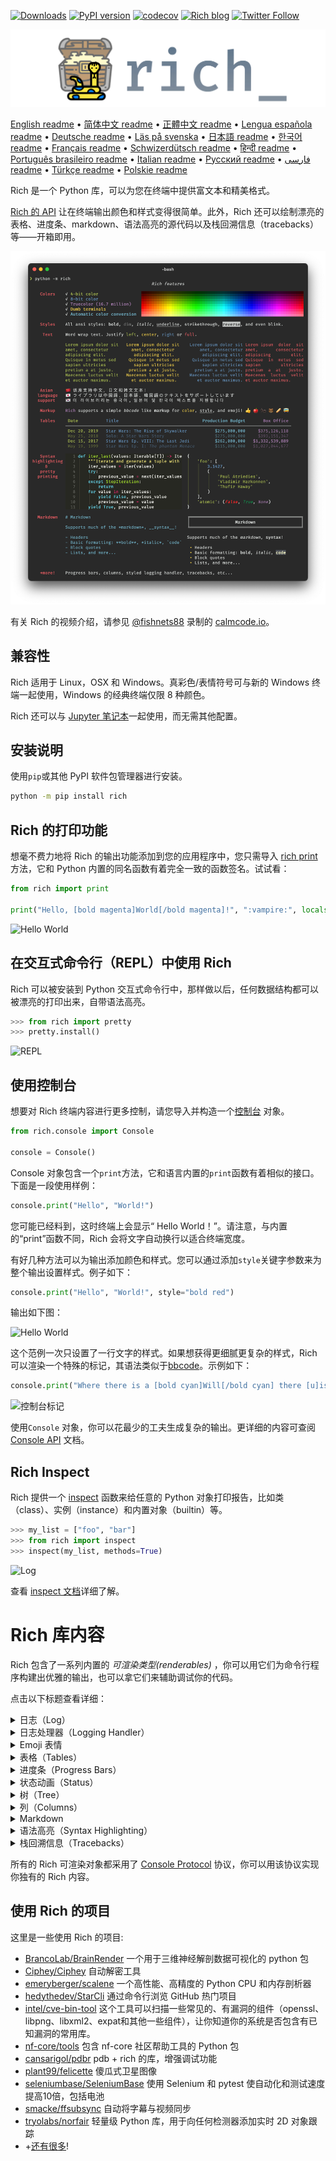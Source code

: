 [![Downloads](https://pepy.tech/badge/rich/month)](https://pepy.tech/project/rich)
[![PyPI version](https://badge.fury.io/py/rich.svg)](https://badge.fury.io/py/rich)
[![codecov](https://codecov.io/gh/Textualize/rich/branch/master/graph/badge.svg)](https://codecov.io/gh/Textualize/rich)
[![Rich blog](https://img.shields.io/badge/blog-rich%20news-yellowgreen)](https://www.willmcgugan.com/tag/rich/)
[![Twitter Follow](https://img.shields.io/twitter/follow/willmcgugan.svg?style=social)](https://twitter.com/willmcgugan)

![Logo](https://github.com/textualize/rich/raw/master/imgs/logo.svg)

[English readme](https://github.com/textualize/rich/blob/master/README.md)
• [简体中文 readme](https://github.com/textualize/rich/blob/master/README.cn.md)
• [正體中文 readme](https://github.com/textualize/rich/blob/master/README.zh-tw.md)
• [Lengua española readme](https://github.com/textualize/rich/blob/master/README.es.md)
• [Deutsche readme](https://github.com/textualize/rich/blob/master/README.de.md)
• [Läs på svenska](https://github.com/textualize/rich/blob/master/README.sv.md)
• [日本語 readme](https://github.com/textualize/rich/blob/master/README.ja.md)
• [한국어 readme](https://github.com/textualize/rich/blob/master/README.kr.md)
• [Français readme](https://github.com/textualize/rich/blob/master/README.fr.md)
• [Schwizerdütsch readme](https://github.com/textualize/rich/blob/master/README.de-ch.md)
• [हिन्दी readme](https://github.com/textualize/rich/blob/master/README.hi.md)
• [Português brasileiro readme](https://github.com/textualize/rich/blob/master/README.pt-br.md)
• [Italian readme](https://github.com/textualize/rich/blob/master/README.it.md)
• [Русский readme](https://github.com/textualize/rich/blob/master/README.ru.md)
• [فارسی readme](https://github.com/textualize/rich/blob/master/README.fa.md)
• [Türkçe readme](https://github.com/textualize/rich/blob/master/README.tr.md)
• [Polskie readme](https://github.com/textualize/rich/blob/master/README.pl.md)

Rich 是一个 Python 库，可以为您在终端中提供富文本和精美格式。

[Rich 的 API](https://rich.readthedocs.io/en/latest/) 让在终端输出颜色和样式变得很简单。此外，Rich
还可以绘制漂亮的表格、进度条、markdown、语法高亮的源代码以及栈回溯信息（tracebacks）等——开箱即用。

![功能纵览](https://github.com/textualize/rich/raw/master/imgs/features.png)

有关 Rich 的视频介绍，请参见
[@fishnets88](https://twitter.com/fishnets88) 录制的
[calmcode.io](https://calmcode.io/rich/introduction.html)。

## 兼容性

Rich 适用于 Linux，OSX 和 Windows。真彩色/表情符号可与新的 Windows 终端一起使用，Windows 的经典终端仅限 8 种颜色。

Rich 还可以与 [Jupyter 笔记本](https://jupyter.org/)一起使用，而无需其他配置。

## 安装说明

使用`pip`或其他 PyPI 软件包管理器进行安装。

```sh
python -m pip install rich
```

## Rich 的打印功能

想毫不费力地将 Rich
的输出功能添加到您的应用程序中，您只需导入 [rich print](https://rich.readthedocs.io/en/latest/introduction.html#quick-start)
方法，它和 Python 内置的同名函数有着完全一致的函数签名。试试看：

```python
from rich import print

print("Hello, [bold magenta]World[/bold magenta]!", ":vampire:", locals())
```

![Hello World](https://github.com/textualize/rich/raw/master/imgs/print.png)

## 在交互式命令行（REPL）中使用 Rich

Rich 可以被安装到 Python 交互式命令行中，那样做以后，任何数据结构都可以被漂亮的打印出来，自带语法高亮。

```python
>>> from rich import pretty
>>> pretty.install()
```

![REPL](https://github.com/textualize/rich/raw/master/imgs/repl.png)

## 使用控制台

想要对 Rich
终端内容进行更多控制，请您导入并构造一个[控制台](https://rich.readthedocs.io/en/latest/reference/console.html#rich.console.Console)
对象。

```python
from rich.console import Console

console = Console()
```

Console 对象包含一个`print`方法，它和语言内置的`print`函数有着相似的接口。下面是一段使用样例：

```python
console.print("Hello", "World!")
```

您可能已经料到，这时终端上会显示“ Hello World！”。请注意，与内置的“print”函数不同，Rich 会将文字自动换行以适合终端宽度。

有好几种方法可以为输出添加颜色和样式。您可以通过添加`style`关键字参数来为整个输出设置样式。例子如下：

```python
console.print("Hello", "World!", style="bold red")
```

输出如下图：

![Hello World](https://github.com/textualize/rich/raw/master/imgs/hello_world.png)

这个范例一次只设置了一行文字的样式。如果想获得更细腻更复杂的样式，Rich
可以渲染一个特殊的标记，其语法类似于[bbcode](https://en.wikipedia.org/wiki/BBCode)。示例如下：

```python
console.print("Where there is a [bold cyan]Will[/bold cyan] there [u]is[/u] a [i]way[/i].")
```

![控制台标记](https://github.com/textualize/rich/raw/master/imgs/where_there_is_a_will.png)

使用`Console`
对象，你可以花最少的工夫生成复杂的输出。更详细的内容可查阅 [Console API](https://rich.readthedocs.io/en/latest/console.html)
文档。

## Rich Inspect

Rich 提供一个 [inspect](https://rich.readthedocs.io/en/latest/reference/init.html?highlight=inspect#rich.inspect)
函数来给任意的 Python 对象打印报告，比如类（class）、实例（instance）和内置对象（builtin）等。

```python
>>> my_list = ["foo", "bar"]
>>> from rich import inspect
>>> inspect(my_list, methods=True)
```

![Log](https://github.com/textualize/rich/raw/master/imgs/inspect.png)

查看  [inspect 文档](https://rich.readthedocs.io/en/latest/reference/init.html#rich.inspect)详细了解。

# Rich 库内容

Rich 包含了一系列内置的 _可渲染类型(renderables)_ ，你可以用它们为命令行程序构建出优雅的输出，也可以拿它们来辅助调试你的代码。

点击以下标题查看详细：

<details>
<summary>日志（Log）</summary>

Console 对象有一个与`print()`类似的`log()`方法，但它会多输出一列内容，里面包含当前时间以及调用方法的文件行号。默认情况下，Rich
将针对 Python 结构和 repr 字符串添加语法高亮。如果您记录一个集合（如字典或列表），Rich 会把它漂亮地打印出来，使其切合可用空间。下面是其中一些功能的示例：

```python
from rich.console import Console
console = Console()

test_data = [
    {"jsonrpc": "2.0", "method": "sum", "params": [None, 1, 2, 4, False, True], "id": "1",},
    {"jsonrpc": "2.0", "method": "notify_hello", "params": [7]},
    {"jsonrpc": "2.0", "method": "subtract", "params": [42, 23], "id": "2"},
]

def test_log():
    enabled = False
    context = {
        "foo": "bar",
    }
    movies = ["Deadpool", "Rise of the Skywalker"]
    console.log("Hello from", console, "!")
    console.log(test_data, log_locals=True)


test_log()
```

以上范例的输出如下：

![日志](https://github.com/textualize/rich/raw/master/imgs/log.png)

注意其中的`log_locals`参数会输出一个表格，该表格包含调用 log 方法的局部变量。

log 方法既可用于将常驻进程（例如服务器进程）的日志打印到终端，在调试时也是个好帮手。

</details>
<details>
<summary>日志处理器（Logging Handler）</summary>

您还可以使用内置的[处理器类](https://rich.readthedocs.io/en/latest/logging.html)来对 Python 的 logging
模块的输出进行格式化和着色。下面是输出示例：

![记录](https://github.com/textualize/rich/raw/master/imgs/logging.png)

</details>

<details>
<summary>Emoji 表情</summary>

将名称放在两个冒号之间即可在控制台输出中插入 emoji 表情符。示例如下：

```python
>>> console.print(":smiley: :vampire: :pile_of_poo: :thumbs_up: :raccoon:")
😃 🧛 💩 👍 🦝
```

请谨慎地使用此功能。

</details>

<details>
<summary>表格（Tables）</summary>

Rich 可以使用 Unicode 框字符来呈现多变的[表格](https://rich.readthedocs.io/en/latest/tables.html)。Rich
包含多种边框，样式，单元格对齐等格式设置的选项。下面是一个简单的示例：

```python
from rich.console import Console
from rich.table import Column, Table

console = Console()

table = Table(show_header=True, header_style="bold magenta")
table.add_column("Date", style="dim", width=12)
table.add_column("Title")
table.add_column("Production Budget", justify="right")
table.add_column("Box Office", justify="right")
table.add_row(
    "Dec 20, 2019", "Star Wars: The Rise of Skywalker", "$275,000,000", "$375,126,118"
)
table.add_row(
    "May 25, 2018",
    "[red]Solo[/red]: A Star Wars Story",
    "$275,000,000",
    "$393,151,347",
)
table.add_row(
    "Dec 15, 2017",
    "Star Wars Ep. VIII: The Last Jedi",
    "$262,000,000",
    "[bold]$1,332,539,889[/bold]",
)

console.print(table)
```

该示例的输出如下：

![表格](https://github.com/textualize/rich/raw/master/imgs/table.png)

请注意，控制台标记的呈现方式与`print()`和`log()`相同。实际上，由 Rich 渲染的任何内容都可以添加到标题/行（甚至其他表格）中。

`Table`类很聪明，可以调整列的大小以适合终端的可用宽度，并能根据需要对文字折行。下面是相同的示例，输出与比上表小的终端上：

![表格 2](https://github.com/textualize/rich/raw/master/imgs/table2.png)

</details>

<details>
<summary>进度条（Progress Bars）</summary>

Rich 可以渲染多种“无闪烁”的[进度](https://rich.readthedocs.io/en/latest/progress.html)条图形，以跟踪长时间运行的任务。

基本用法：用`track`函数调用任何程序并迭代结果。下面是一个例子：

```python
from rich.progress import track

for step in track(range(100)):
    do_step(step)
```

添加多个进度条并不难。以下是从文档中获取的示例：

![进度](https://github.com/textualize/rich/raw/master/imgs/progress.gif)

这些列可以配置为显示您所需的任何详细信息。内置列包括完成百分比，文件大小，文件速度和剩余时间。下面是显示正在进行的下载的示例：

![进度](https://github.com/textualize/rich/raw/master/imgs/downloader.gif)

要自己尝试一下，请参阅[examples/downloader.py](https://github.com/textualize/rich/blob/master/examples/downloader.py)
，它可以在显示进度的同时下载多个 URL。

</details>

<details>
<summary>状态动画（Status）</summary>

对于那些很难计算进度的情况，你可以使用 [status](https://rich.readthedocs.io/en/latest/reference/console.html#rich.console.Console.status)
方法，它会展示一个“环形旋转（spinner）”的动画和文字信息。这个动画并不会妨碍你正常使用控制台。下面是个例子：

```python
from time import sleep
from rich.console import Console

console = Console()
tasks = [f"task {n}" for n in range(1, 11)]

with console.status("[bold green]Working on tasks...") as status:
    while tasks:
        task = tasks.pop(0)
        sleep(1)
        console.log(f"{task} complete")
```

这会往终端生成以下输出：

![status](https://github.com/textualize/rich/raw/master/imgs/status.gif)

这个旋转动画借鉴自 [cli-spinners](https://www.npmjs.com/package/cli-spinners) 项目。你可以通过`spinner`
参数指定一种动画效果。执行以下命令来查看所有可选值：

```
python -m rich.spinner
```

这会往终端输出以下内容：

![spinners](https://github.com/textualize/rich/raw/master/imgs/spinners.gif)

</details>

<details>
<summary>树（Tree）</summary>

Rich 可以渲染一个包含引导线的[树（tree）](https://rich.readthedocs.io/en/latest/tree.html)。对于展示文件目录结构和其他分级数据来说，树是理想选择。

树的标签可以是简单文本或任何 Rich 能渲染的东西。执行以下命令查看演示：

```
python -m rich.tree
```

这会产生以下输出：

![markdown](https://github.com/textualize/rich/raw/master/imgs/tree.png)

[tree.py](https://github.com/textualize/rich/blob/master/examples/tree.py) 是一个展示任意目录的文件树视图的样例文件，类似于
Linux 中的 `tree` 命令。

</details>

<details>
<summary>列（Columns）</summary>

Rich 可以将内容通过排列整齐的，具有相等或最佳的宽度的[列](https://rich.readthedocs.io/en/latest/columns.html)
来呈现。下面是（macOS / Linux）`ls`命令的一个非常基本的克隆，用于用列来显示目录列表：

```python
import os
import sys

from rich import print
from rich.columns import Columns

directory = os.listdir(sys.argv[1])
print(Columns(directory))
```

以下屏幕截图是[列示例](https://github.com/textualize/rich/blob/master/examples/columns.py)的输出，该列显示了从 API 提取的数据：

![列](https://github.com/textualize/rich/raw/master/imgs/columns.png)

</details>

<details>
<summary>Markdown</summary>

Rich 可以呈现[markdown](https://rich.readthedocs.io/en/latest/markdown.html)，并可相当不错的将其格式转移到终端。

为了渲染 markdown，请导入`Markdown`类，并使用包含 markdown 代码的字符串来构造它，然后将其打印到控制台。例子如下：

```python
from rich.console import Console
from rich.markdown import Markdown

console = Console()
with open("README.md") as readme:
    markdown = Markdown(readme.read())
console.print(markdown)
```

该例子的输出如下图：

![markdown](https://github.com/textualize/rich/raw/master/imgs/markdown.png)

</details>

<details>
<summary>语法高亮（Syntax Highlighting）</summary>

Rich 使用[pygments](https://pygments.org/)库来实现[语法高亮显示](https://rich.readthedocs.io/en/latest/syntax.html)
。用法类似于渲染 markdown。构造一个`Syntax`对象并将其打印到控制台。下面是一个例子：

```python
from rich.console import Console
from rich.syntax import Syntax

my_code = '''
def iter_first_last(values: Iterable[T]) -> Iterable[Tuple[bool, bool, T]]:
    """Iterate and generate a tuple with a flag for first and last value."""
    iter_values = iter(values)
    try:
        previous_value = next(iter_values)
    except StopIteration:
        return
    first = True
    for value in iter_values:
        yield first, False, previous_value
        first = False
        previous_value = value
    yield first, True, previous_value
'''
syntax = Syntax(my_code, "python", theme="monokai", line_numbers=True)
console = Console()
console.print(syntax)
```

输出如下：

![语法](https://github.com/textualize/rich/raw/master/imgs/syntax.png)

</details>

<details>
<summary>栈回溯信息（Tracebacks）</summary>

Rich 可以渲染出漂亮的[栈回溯信息](https://rich.readthedocs.io/en/latest/traceback.html)，它比标准的 Python
格式更容易阅读，且能显示更多的代码。您可以将 Rich 设置为默认的栈回溯处理程序，这样所有未捕获的异常都将由 Rich 为渲染。

下面是在 OSX（在 Linux 上也类似）系统的效果：

![回溯](https://github.com/textualize/rich/raw/master/imgs/traceback.png)

</details>

所有的 Rich 可渲染对象都采用了 [Console Protocol](https://rich.readthedocs.io/en/latest/protocol.html) 协议，你可以用该协议实现你独有的
Rich 内容。

## 使用 Rich 的项目

这里是一些使用 Rich 的项目:

- [BrancoLab/BrainRender](https://github.com/BrancoLab/BrainRender)
  一个用于三维神经解剖数据可视化的 python 包
- [Ciphey/Ciphey](https://github.com/Ciphey/Ciphey)
  自动解密工具
- [emeryberger/scalene](https://github.com/emeryberger/scalene)
  一个高性能、高精度的 Python CPU 和内存剖析器
- [hedythedev/StarCli](https://github.com/hedythedev/starcli)
  通过命令行浏览 GitHub 热门项目
- [intel/cve-bin-tool](https://github.com/intel/cve-bin-tool)
  这个工具可以扫描一些常见的、有漏洞的组件（openssl、libpng、libxml2、expat和其他一些组件），让你知道你的系统是否包含有已知漏洞的常用库。
- [nf-core/tools](https://github.com/nf)
  包含 nf-core 社区帮助工具的 Python 包
- [cansarigol/pdbr](https://github.com/cansarigol/pdbr)
  pdb + rich 的库，增强调试功能
- [plant99/felicette](https://github.com/plant99/felicette)
  傻瓜式卫星图像
- [seleniumbase/SeleniumBase](https://github.com/seleniumbase/SeleniumBase)
  使用 Selenium 和 pytest 使自动化和测试速度提高10倍，包括电池
- [smacke/ffsubsync](https://github.com/smacke/ffsubsync)
  自动将字幕与视频同步
- [tryolabs/norfair](https://github.com/tryolabs/norfair)
  轻量级 Python 库，用于向任何检测器添加实时 2D 对象跟踪
- +[还有很多](https://github.com/textualize/rich/network/dependents)!
